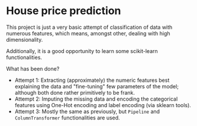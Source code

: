 # House price prediction

This project is just a very basic attempt of classification of data with numerous features, which means, amongst other, dealing with high dimensionality.

Additionally, it is a good opportunity to learn some scikit-learn functionalities.

What has been done?
* Attempt 1: Extracting (approximately) the numeric features best explaining the data and "fine-tuning" few parameters of the model; although both done rather primitively to be frank.
* Attempt 2: Imputing the missing data and encoding the categorical features using One-Hot encoding and label encoding (via sklearn tools).
* Attempt 3: Mostly the same as previously, but `Pipeline` and `ColumnTransformer` functionalities are used.
